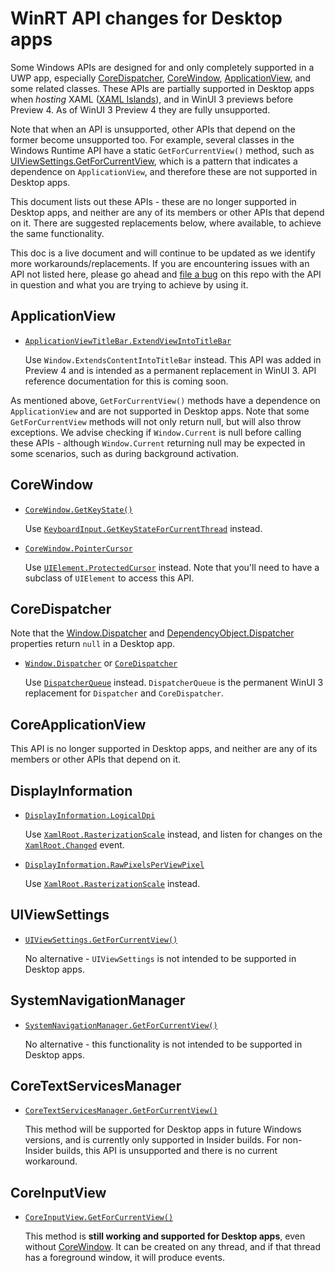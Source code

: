 # WinRT API changes for Desktop apps

Some Windows APIs are designed for and only completely supported in a UWP app, especially [CoreDispatcher](https://docs.microsoft.com/uwp/api/Windows.UI.Core.CoreDispatcher), [CoreWindow](https://docs.microsoft.com/uwp/api/Windows.UI.Core.CoreWindow), [ApplicationView](https://docs.microsoft.com/uwp/api/windows.ui.viewmanagement.applicationview), and some related classes. These APIs are partially supported in Desktop apps when _hosting_ XAML ([XAML Islands](https://docs.microsoft.com/windows/apps/desktop/modernize/xaml-islands)), and in WinUI 3 previews before Preview 4. As of WinUI 3 Preview 4 they are fully unsupported.

Note that when an API is unsupported, other APIs that depend on the former become unsupported too. For example, several classes in the Windows Runtime API have a static `GetForCurrentView()` method, such as [UIViewSettings.GetForCurrentView](https://docs.microsoft.com/uwp/api/Windows.UI.ViewManagement.UIViewSettings.GetForCurrentView), which is a pattern that indicates a dependence on `ApplicationView`, and therefore these are not supported in Desktop apps. 

This document lists out these APIs - these are no longer supported in Desktop apps, and neither are any of its members or other APIs that depend on it. There are suggested replacements below, where available, to achieve the same functionality. 

This doc is a live document and will continue to be updated as we identify more workarounds/replacements. If you are encountering issues with an API not listed here, please go ahead and [file a bug](https://github.com/microsoft/microsoft-ui-xaml/issues/new?assignees=&labels=&template=bug_report.md&title=) on this repo with the API in question and what you are trying to achieve by using it. 

## ApplicationView

- [`ApplicationViewTitleBar.ExtendViewIntoTitleBar`](https://docs.microsoft.com/uwp/api/windows.applicationmodel.core.coreapplicationviewtitlebar.extendviewintotitlebar) 
    
    Use `Window.ExtendsContentIntoTitleBar` instead. This API was added in Preview 4 and is intended as a permanent replacement in WinUI 3. API reference documentation for this is coming soon.
    
As mentioned above, `GetForCurrentView()` methods have a dependence on `ApplicationView` and are not supported in Desktop apps. Note that some `GetForCurrentView` methods will not only return null, but will also throw exceptions. We advise checking if `Window.Current` is null before calling these APIs - although `Window.Current` returning null may be expected in some scenarios, such as during background activation. 

## CoreWindow

- [`CoreWindow.GetKeyState()`](https://docs.microsoft.com/uwp/api/windows.ui.core.corewindow.getkeystate) 

    Use [`KeyboardInput.GetKeyStateForCurrentThread`](https://docs.microsoft.com/windows/winui/api/microsoft.ui.input.keyboardinput.getkeystateforcurrentthread?view=winui-3.0-preview) instead.

- [`CoreWindow.PointerCursor`](https://docs.microsoft.com/uwp/api/windows.ui.core.corewindow.pointercursor) 

    Use [`UIElement.ProtectedCursor`](https://docs.microsoft.com/windows/winui/api/microsoft.ui.xaml.uielement.protectedcursor?view=winui-3.0-preview) instead. Note that you'll need to have a subclass of `UIElement` to access this API. 

## CoreDispatcher
Note that the [Window.Dispatcher](https://docs.microsoft.com/uwp/api/Windows.UI.Xaml.Window.Dispatcher) and [DependencyObject.Dispatcher](https://docs.microsoft.com/uwp/api/Windows.UI.Xaml.DependencyObject.Dispatcher) properties return `null` in a Desktop app.

- [`Window.Dispatcher`](https://docs.microsoft.com/windows/winui/api/microsoft.ui.xaml.window.dispatcher?view=winui-3.0-preview) or [`CoreDispatcher`](https://docs.microsoft.com/uwp/api/windows.ui.core.coredispatcher)

    Use [`DispatcherQueue`](https://docs.microsoft.com/windows/winui/api/microsoft.ui.xaml.window.dispatcherqueue?view=winui-3.0-preview) instead. `DispatcherQueue` is the permanent WinUI 3 replacement for `Dispatcher` and `CoreDispatcher`.

## CoreApplicationView
This API is no longer supported in Desktop apps, and neither are any of its members or other APIs that depend on it.

## DisplayInformation

- [`DisplayInformation.LogicalDpi`](https://docs.microsoft.com/uwp/api/windows.graphics.display.displayinformation.logicaldpi)

    Use [`XamlRoot.RasterizationScale`](https://docs.microsoft.com/windows/winui/api/microsoft.ui.xaml.xamlroot.rasterizationscale?view=winui-3.0-preview) instead, and listen for changes on the [`XamlRoot.Changed`](https://docs.microsoft.com/uwp/api/windows.ui.xaml.xamlroot.changed) event. 

- [`DisplayInformation.RawPixelsPerViewPixel`](https://docs.microsoft.com/uwp/api/windows.graphics.display.displayinformation.rawpixelsperviewpixel)

    Use [`XamlRoot.RasterizationScale`](https://docs.microsoft.com/windows/winui/api/microsoft.ui.xaml.xamlroot.rasterizationscale?view=winui-3.0-preview) instead. 

## UIViewSettings

- [`UIViewSettings.GetForCurrentView()`](https://docs.microsoft.com/uwp/api/windows.ui.viewmanagement.uiviewsettings.getforcurrentview)

    No alternative - `UIViewSettings` is not intended to be supported in Desktop apps.

## SystemNavigationManager


- [`SystemNavigationManager.GetForCurrentView()`](https://docs.microsoft.com/uwp/api/windows.ui.core.systemnavigationmanager.getforcurrentview)

    No alternative - this functionality is not intended to be supported in Desktop apps. 

## CoreTextServicesManager 
- [`CoreTextServicesManager.GetForCurrentView()`](https://docs.microsoft.com/uwp/api/windows.ui.text.core.coretextservicesmanager?view=winrt-19041)
    
    This method will be supported for Desktop apps in future Windows versions, and is currently only supported in Insider builds. For non-Insider builds, this API is unsupported and there is no current workaround. 

## CoreInputView
- [`CoreInputView.GetForCurrentView()`](https://docs.microsoft.com/uwp/api/windows.ui.viewmanagement.core.coreinputview.getforcurrentview?view=winrt-19041)

    This method is **still working and supported for Desktop apps**, even without [CoreWindow](https://docs.microsoft.com/uwp/api/windows.ui.core.corewindow?view=winrt-19041). It can be created on any thread, and if that thread has a foreground window, it will produce events.